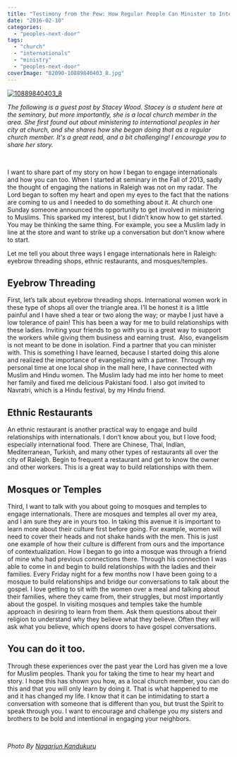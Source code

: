 ```yaml
---
title: "Testimony from the Pew: How Regular People Can Minister to Internationals"
date: "2016-02-10"
categories: 
  - "peoples-next-door"
tags: 
  - "church"
  - "internationals"
  - "ministry"
  - "peoples-next-door"
coverImage: "82090-10889840403_8.jpg"
---
```


[![10889840403_8](images/82090-10889840403_8.jpg)](https://keelancook.files.wordpress.com/2020/08/82090-10889840403_8.jpg)

_The following is a guest post by Stacey Wood. Stacey is a student here at the seminary, but more importantly, she is a local church member in the area. She first found out about ministering to international peoples in her city at church, and she shares how she began doing that as a regular church member. It's a great read, and a bit challenging! I encourage you to share her story._

 

I want to share part of my story on how I began to engage internationals and how you can too. When I started at seminary in the Fall of 2013, sadly the thought of engaging the nations in Raleigh was not on my radar. The Lord began to soften my heart and open my eyes to the fact that the nations are coming to us and I needed to do something about it. At church one Sunday someone announced the opportunity to get involved in ministering to Muslims. This sparked my interest, but I didn’t know how to get started. You may be thinking the same thing. For example, you see a Muslim lady in line at the store and want to strike up a conversation but don’t know where to start.

Let me tell you about three ways I engage internationals here in Raleigh: eyebrow threading shops, ethnic restaurants, and mosques/temples.

## **Eyebrow Threading**

First, let’s talk about eyebrow threading shops. International women work in these type of shops all over the triangle area. I’ll be honest it is a little painful and I have shed a tear or two along the way; or maybe I just have a low tolerance of pain! This has been a way for me to build relationships with these ladies. Inviting your friends to go with you is a great way to support the workers while giving them business and earning trust.  Also, evangelism is not meant to be done in isolation. Find a partner that you can minister with. This is something I have learned, because I started doing this alone and realized the importance of evangelizing with a partner. Through my personal time at one local shop in the mall here, I have connected with Muslim and Hindu women. The Muslim lady had me into her home to meet her family and fixed me delicious Pakistani food. I also got invited to Navratri, which is a Hindu festival, by my Hindu friend.

## **Ethnic Restaurants**

An ethnic restaurant is another practical way to engage and build relationships with internationals. I don’t know about you, but I love food; especially international food. There are Chinese, Thai, Indian, Mediterranean, Turkish, and many other types of restaurants all over the city of Raleigh. Begin to frequent a restaurant and get to know the owner and other workers. This is a great way to build relationships with them.

## **Mosques or Temples**

Third, I want to talk with you about going to mosques and temples to engage internationals. There are mosques and temples all over my area, and I am sure they are in yours too. In taking this avenue it is important to learn more about their culture first before going. For example, women will need to cover their heads and not shake hands with the men. This is just one example of how their culture is different from ours and the importance of contextualization. How I began to go into a mosque was through a friend of mine who had previous connections there. Through his connection I was able to come in and begin to build relationships with the ladies and their families. Every Friday night for a few months now I have been going to a mosque to build relationships and bridge our conversations to talk about the gospel. I love getting to sit with the women over a meal and talking about their families, where they came from, their struggles, but most importantly about the gospel. In visiting mosques and temples take the humble approach in desiring to learn from them. Ask them questions about their religion to understand why they believe what they believe. Often they will ask what you believe, which opens doors to have gospel conversations.

## **You can do it too.**

Through these experiences over the past year the Lord has given me a love for Muslim peoples. Thank you for taking the time to hear my heart and story. I hope this has shown you how, as a local church member, you can do this and that you will only learn by doing it. That is what happened to me and it has changed my life. I know that it can be intimidating to start a conversation with someone that is different than you, but trust the Spirit to speak through you. I want to encourage and challenge you my sisters and brothers to be bold and intentional in engaging your neighbors.

 

 _Photo By [Nagarjun Kandukuru](http://www.flickr.com/photos/64924693@N00/10889840403/)_
